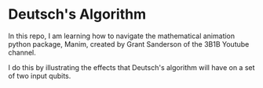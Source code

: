 # Deutsch's Algorithm
In this repo, I am learning how to navigate the mathematical animation python package, Manim, created by Grant Sanderson of the 3B1B Youtube channel.

I do this by illustrating the effects that Deutsch's algorithm will have on a set of two input qubits.
